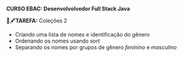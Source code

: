 **CURSO EBAC: Desenvolvolvedor Full Stack Java**

:green_book::fountain_pen:**TAREFA:** Coleções 2 

- Criando uma lista de nomes e identificação do gênero
- Ordenando os nomes usando _sort_
- Separando os nomes por grupos de gênero _feninino_ e _masculino_
